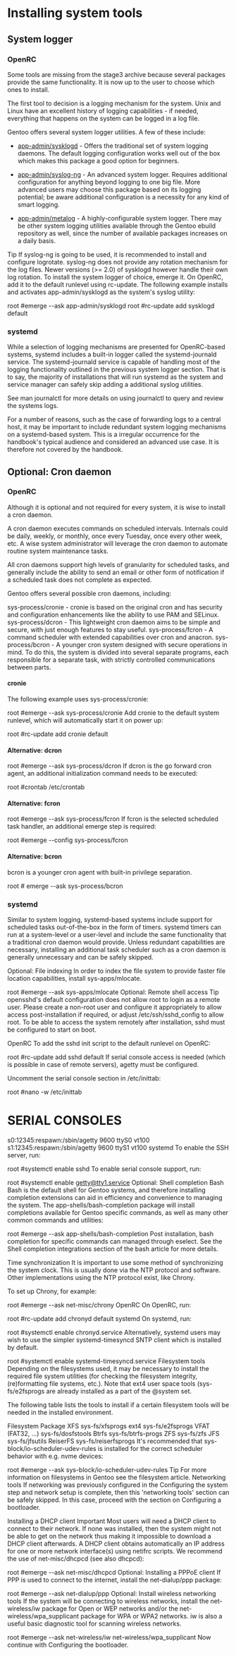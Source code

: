 # Installing system tools

## System logger

### OpenRC

Some tools are missing from the stage3 archive because several packages provide the same functionality. It is now up to the user to choose which ones to install.

The first tool to decision is a logging mechanism for the system. Unix and Linux have an excellent history of logging capabilities - if needed, everything that happens on the system can be logged in a log file.

Gentoo offers several system logger utilities. A few of these include:


- [app-admin/sysklogd](https://packages.gentoo.org/packages/app-admin/sysklogd) - Offers the traditional set of system logging daemons. The default logging configuration works well out of the box which makes this package a good option for beginners.

- [app-admin/syslog-ng](https://packages.gentoo.org/packages/app-admin/syslog-ng) - An advanced system logger. Requires additional configuration for anything beyond logging to one big file. More advanced users may choose this package based on its logging potential; be aware additional configuration is a necessity for any kind of smart logging.

- [app-admin/metalog](https://packages.gentoo.org/packages/app-admin/metalog) - A highly-configurable system logger.
There may be other system logging utilities available through the Gentoo ebuild repository as well, since the number of available packages increases on a daily basis.

 Tip
If syslog-ng is going to be used, it is recommended to install and configure logrotate. syslog-ng does not provide any rotation mechanism for the log files. Newer versions (>= 2.0) of sysklogd however handle their own log rotation.
To install the system logger of choice, emerge it. On OpenRC, add it to the default runlevel using rc-update. The following example installs and activates app-admin/sysklogd as the system's syslog utility:

root #emerge --ask app-admin/sysklogd
root #rc-update add sysklogd default

### systemd

While a selection of logging mechanisms are presented for OpenRC-based systems, systemd includes a built-in logger called the systemd-journald service. The systemd-journald service is capable of handling most of the logging functionality outlined in the previous system logger section. That is to say, the majority of installations that will run systemd as the system and service manager can safely skip adding a additional syslog utilities.

See man journalctl for more details on using journalctl to query and review the systems logs.

For a number of reasons, such as the case of forwarding logs to a central host, it may be important to include redundant system logging mechanisms on a systemd-based system. This is a irregular occurrence for the handbook's typical audience and considered an advanced use case. It is therefore not covered by the handbook.

## Optional: Cron daemon

### OpenRC

Although it is optional and not required for every system, it is wise to install a cron daemon.

A cron daemon executes commands on scheduled intervals. Internals could be daily, weekly, or monthly, once every Tuesday, once every other week, etc. A wise system administrator will leverage the cron daemon to automate routine system maintenance tasks.

All cron daemons support high levels of granularity for scheduled tasks, and generally include the ability to send an email or other form of notification if a scheduled task does not complete as expected.

Gentoo offers several possible cron daemons, including:

sys-process/cronie - cronie is based on the original cron and has security and configuration enhancements like the ability to use PAM and SELinux.
sys-process/dcron - This lightweight cron daemon aims to be simple and secure, with just enough features to stay useful.
sys-process/fcron - A command scheduler with extended capabilities over cron and anacron.
sys-process/bcron - A younger cron system designed with secure operations in mind. To do this, the system is divided into several separate programs, each responsible for a separate task, with strictly controlled communications between parts.

#### cronie
The following example uses sys-process/cronie:

root #emerge --ask sys-process/cronie
Add cronie to the default system runlevel, which will automatically start it on power up:

root #rc-update add cronie default

#### Alternative: dcron

root #emerge --ask sys-process/dcron
If dcron is the go forward cron agent, an additional initialization command needs to be executed:

root #crontab /etc/crontab

#### Alternative: fcron

root #emerge --ask sys-process/fcron
If fcron is the selected scheduled task handler, an additional emerge step is required:

root #emerge --config sys-process/fcron

#### Alternative: bcron

bcron is a younger cron agent with built-in privilege separation.

root # emerge --ask sys-process/bcron

### systemd

Similar to system logging, systemd-based systems include support for scheduled tasks out-of-the-box in the form of timers. systemd timers can run at a system-level or a user-level and include the same functionality that a traditional cron daemon would provide. Unless redundant capabilities are necessary, installing an additional task scheduler such as a cron daemon is generally unnecessary and can be safely skipped.

Optional: File indexing
In order to index the file system to provide faster file location capabilities, install sys-apps/mlocate.

root #emerge --ask sys-apps/mlocate
Optional: Remote shell access
 Tip
opensshd's default configuration does not allow root to login as a remote user. Please create a non-root user and configure it appropriately to allow access post-installation if required, or adjust /etc/ssh/sshd_config to allow root.
To be able to access the system remotely after installation, sshd must be configured to start on boot.

OpenRC
To add the sshd init script to the default runlevel on OpenRC:

root #rc-update add sshd default
If serial console access is needed (which is possible in case of remote servers), agetty must be configured.

Uncomment the serial console section in /etc/inittab:

root #nano -w /etc/inittab
# SERIAL CONSOLES
s0:12345:respawn:/sbin/agetty 9600 ttyS0 vt100
s1:12345:respawn:/sbin/agetty 9600 ttyS1 vt100
systemd
To enable the SSH server, run:

root #systemctl enable sshd
To enable serial console support, run:

root #systemctl enable getty@tty1.service
Optional: Shell completion
Bash
Bash is the default shell for Gentoo systems, and therefore installing completion extensions can aid in efficiency and convenience to managing the system. The app-shells/bash-completion package will install completions available for Gentoo specific commands, as well as many other common commands and utilities:

root #emerge --ask app-shells/bash-completion
Post installation, bash completion for specific commands can managed through eselect. See the Shell completion integrations section of the bash article for more details.

Time synchronization
It is important to use some method of synchronizing the system clock. This is usually done via the NTP protocol and software. Other implementations using the NTP protocol exist, like Chrony.

To set up Chrony, for example:

root #emerge --ask net-misc/chrony
OpenRC
On OpenRC, run:

root #rc-update add chronyd default
systemd
On systemd, run:

root #systemctl enable chronyd.service
Alternatively, systemd users may wish to use the simpler systemd-timesyncd SNTP client which is installed by default.

root #systemctl enable systemd-timesyncd.service
Filesystem tools
Depending on the filesystems used, it may be necessary to install the required file system utilities (for checking the filesystem integrity, (re)formatting file systems, etc.). Note that ext4 user space tools (sys-fs/e2fsprogs are already installed as a part of the @system set.

The following table lists the tools to install if a certain filesystem tools will be needed in the installed environment.

Filesystem	Package
XFS	sys-fs/xfsprogs
ext4	sys-fs/e2fsprogs
VFAT (FAT32, ...)	sys-fs/dosfstools
Btrfs	sys-fs/btrfs-progs
ZFS	sys-fs/zfs
JFS	sys-fs/jfsutils
ReiserFS	sys-fs/reiserfsprogs
It's recommended that sys-block/io-scheduler-udev-rules is installed for the correct scheduler behavior with e.g. nvme devices:

root #emerge --ask sys-block/io-scheduler-udev-rules
 Tip
For more information on filesystems in Gentoo see the filesystem article.
Networking tools
If networking was previously configured in the Configuring the system step and network setup is complete, then this 'networking tools' section can be safely skipped. In this case, proceed with the section on Configuring a bootloader.

Installing a DHCP client
 Important
Most users will need a DHCP client to connect to their network. If none was installed, then the system might not be able to get on the network thus making it impossible to download a DHCP client afterwards.
A DHCP client obtains automatically an IP address for one or more network interface(s) using netifrc scripts. We recommend the use of net-misc/dhcpcd (see also dhcpcd):

root #emerge --ask net-misc/dhcpcd
Optional: Installing a PPPoE client
If PPP is used to connect to the internet, install the net-dialup/ppp package:

root #emerge --ask net-dialup/ppp
Optional: Install wireless networking tools
If the system will be connecting to wireless networks, install the net-wireless/iw package for Open or WEP networks and/or the net-wireless/wpa_supplicant package for WPA or WPA2 networks. iw is also a useful basic diagnostic tool for scanning wireless networks.

root #emerge --ask net-wireless/iw net-wireless/wpa_supplicant
Now continue with Configuring the bootloader.

